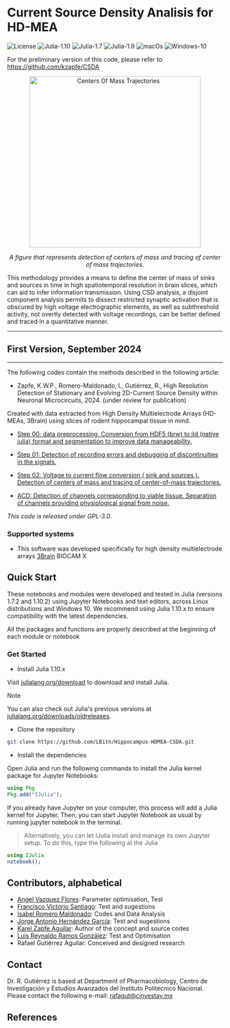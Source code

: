 # Current Source Density Analisis for HD-MEA
![License](https://img.shields.io/badge/License-GPL_3.0-blue)
![Julia-1.10](https://img.shields.io/badge/Julia-1.10.x-green)
![Julia-1.7](https://img.shields.io/badge/Julia-1.7.2-yellow)
![Julia-1.9](https://img.shields.io/badge/Julia-1.9.x-red)
![macOs](https://img.shields.io/badge/tested-macOs_Monterey-green)
![Windows-10](https://img.shields.io/badge/tested-Windows_10-green)


For the preliminary version of this code, please refer to https://github.com/kzapfe/CSDA

<div align="center">
<figure>
    <img src="https://github.com/LBitn/Hippocampus-HDMEA-CSDA/blob/main/CentersOfMassTrajectories.gif" width="400" height="400" alt="Centers Of Mass Trajectories">
</figure>
<p align="center"><i>A figure that represents detection of centers of mass and tracing of center of mass trajectories</i>.</p>
</div>

This methodology provides a means to define the center of mass of sinks and sources in time in high spatiotemporal resolution in brain slices, which can aid to infer information transmission.
Using CSD analysis, a disjoint component analysis permits to dissect restricted synaptic activation that is obscured by high voltage electrographic elements, as well as subthreshold activity, not overtly detected with voltage recordings, can be better defined and traced in a quantitative manner.

---
## First Version, September 2024
---

The following codes contain the methods described in the following article:

- Zapfe, K.W.P., Romero-Maldonado, I., Gutiérrez, R., High Resolution Detection of Stationary and Evolving 2D-Current Source Density within Neuronal Microcircuits, 2024. (under review for publication)

Created with data extracted from High Density Multielectrode Arrays (HD-MEAs, 3Brain) using slices of rodent hippocampal tissue in mind.

- [Step 00: data preprocessing. Conversion from HDF5 (brw) to jld (native julia) format and segmentation to improve data manageability.](https://github.com/LBitn/Hippocampus-HDMEA-CSDA/blob/main/STEP00_v1.ipynb)

- [Step 01: Detection of recording errors and debugging of discontinuities in the signals.](https://github.com/LBitn/Hippocampus-HDMEA-CSDA/blob/main/STEP01_v1.ipynb)

- [Step 02: Voltage to current flow conversion ( sink and sources ). Detection of centers of mass and tracing of center-of-mass trajectories.](https://github.com/LBitn/Hippocampus-HDMEA-CSDA/blob/main/STEP02_v1.ipynb)

- [ACD: Detection of channels corresponding to viable tissue. Separation of channels providing physiological signal from noise.](https://github.com/LBitn/Hippocampus-HDMEA-CSDA/blob/main/ACD.ipynb)


_This code is released under GPL-3.0_.

### Supported systems <a name="systems"></a>

- This software was developed specifically for high density multielectrode arrays [3Brain](http://3brain.com/) BIOCAM X


## Quick Start <a name="quickstart"></a>

These notebooks and modules were developed and tested in Julia (versions 1.7.2 and 1.10.2) using Jupyter Notebooks and text editors, across Linux distributions and Windows 10. We recommend using Julia 1.10.x to ensure compatibility with the latest dependencies.

All the packages and functions are properly described at the beginning of each module or notebook


### Get Started

* Install Julia 1.10.x

Visit [julialang.org/download](https://julialang.org/downloads/#official_binaries_for_manual_download) to download and install Julia.
> [!NOTE]
> You can also check out Julia's previous versions at [julialang.org/downloads/oldreleases](https://julialang.org/downloads/oldreleases/).


* Clone the repository

```bash
git clone https://github.com/LBitn/Hippocampus-HDMEA-CSDA.git
```

* Install the dependencies

Open Julia and run the following commands to install the Julia kernel package for Jupyter Notebooks:

```julia
using Pkg
Pkg.add("IJulia");
```

If you already have Jupyter on your computer, this process will add a Julia kernel for Jupyter. Then, you can start Jupyter Notebook as usual by running jupyter notebook in the terminal.
> Alternatively, you can let IJulia install and manage its own Jupyter setup. To do this, type the following at the Julia

```julia
using IJulia
notebook();
```

## Contributors, alphabetical <a name="people"></a>

- [Angel Vazquez Flores](https://github.com/Angeldk16): Parameter optimisation, Test
- [Francisco Victorio Santiago](https://github.com/IMFrankVS): Test and sugestions
- [Isabel Romero Maldonado](https://github.com/LBitn): Codes and Data Analysis
- [Jorge Antonio Hernández García](https://github.com/JorgeGarciaAH): Test and sugestions
- [Karel Zapfe Aguilar](https://github.com/kzapfe): Author of the concept and source codes
- [Luis Reynaldo Ramos González](https://github.com/LuigiRA): Test and Optimisation
- Rafael Gutiérrez Aguilar: Conceived and designed research


## Contact <a name="contact"></a>

Dr. R. Gutiérrez is based at Department of Pharmacobiology, Centro de Investigación y Estudios Avanzados del Instituto Politécnico Nacional. Please contact the following e-mail:
rafagut@cinvestav.mx

## References

